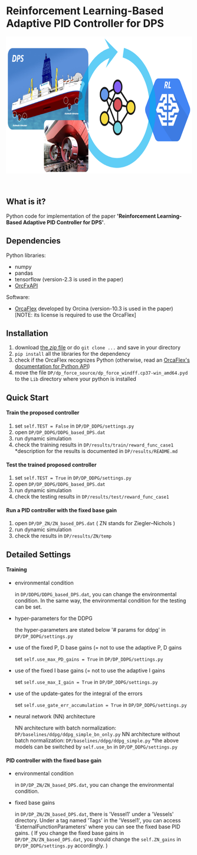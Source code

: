 # Reinforcement Learning-Based Adaptive PID Controller for DPS
<p align="center">
<img width="737" height="370" src=".images/thumbnail2.png">
</p>

&nbsp;

## What is it?
Python code for implementation of the paper **'Reinforcement Learning-Based Adaptive PID Controller for DPS'**.

## Dependencies
Python libraries:
* numpy
* pandas
* tensorflow (version-2.3 is used in the paper)
* [OrcFxAPI](https://pypi.org/project/OrcFxAPI/)

Software:
* [OrcaFlex](https://www.orcina.com/orcaflex/) developed by Orcina (version-10.3 is used in the paper) [NOTE: its license is required to use the OrcaFlex]

## Installation
1. download [the *zip* file](https://github.com/danelee2601/RL-based-adaptive-PID-for-DPS/archive/master.zip) or do `git clone ...` and save in your directory
2. `pip install` all the libraries for the dependency
3. check if the OrcaFlex recognizes Python (otherwise, read an [OrcaFlex's documentation for Python API](https://www.orcina.com/webhelp/OrcFxAPI/Default.htm))
4. move the file `DP/dp_force_source/dp_force_windff.cp37-win_amd64.pyd` to the `Lib` directory where your python is installed

## Quick Start
#### Train the proposed controller
1. set `self.TEST = False` in `DP/DP_DDPG/settings.py`
2. open `DP/DP_DDPG/DDPG_based_DPS.dat`
3. run dynamic simulation
4. check the training results in `DP/results/train/reward_func_case1`
 *description for the results is documented in `DP/results/README.md`

#### Test the trained proposed controller
1. set `self.TEST = True` in `DP/DP_DDPG/settings.py`
2. open `DP/DP_DDPG/DDPG_based_DPS.dat`
3. run dynamic simulation
4. check the testing results in `DP/results/test/reward_func_case1`

#### Run a PID controller with the fixed base gain
1. open `DP/DP_ZN/ZN_based_DPS.dat`  ( ZN stands for Ziegler–Nichols )
2. run dynamic simulation
3. check the results in `DP/results/ZN/temp`

## Detailed Settings
#### Training
* environmental condition

    in `DP/DDPG/DDPG_based_DPS.dat`, you can change the environmental condition. In the same way, the environmental condition for the testing can be set.

* hyper-parameters for the DDPG

    the hyper-parameters are stated below '# params for ddpg' in `DP/DP_DDPG/settings.py`

* use of the fixed P, D base gains (= not to use the adaptive P, D gains

    set `self.use_max_PD_gains = True` in `DP/DP_DDPG/settings.py`

* use of the fixed I base gains (= not to use the adaptive I gains

    set `self.use_max_I_gain = True` in `DP/DP_DDPG/settings.py`

* use of the update-gates for the integral of the errors

    set `self.use_gate_err_accumulation = True` in `DP/DP_DDPG/settings.py`

* neural network (NN) architecture

    NN architecture with batch normalization: `DP/baselines/ddpg/ddpg_simple_bn_only.py`
    NN architecture without batch normalization: `DP/baselines/ddpg/ddpg_simple.py`
    *the above models can be switched by `self.use_bn` in `DP/DP_DDPG/settings.py`

#### PID controller with the fixed base gain
* environmental condition

    in `DP/DP_ZN/ZN_based_DPS.dat`, you can change the environmental condition.

* fixed base gains

    in `DP/DP_ZN/ZN_based_DPS.dat`, there is 'Vessel1' under a 'Vessels' directory. Under a tag named 'Tags' in the 'Vessel1', you can access 'ExternalFunctionParameters' where you can see the fixed base PID gains. ( If you change the fixed base gains in `DP/DP_ZN/ZN_based_DPS.dat`, you should change the `self.ZN_gains` in `DP/DP_DDPG/settings.py` accordingly. )
